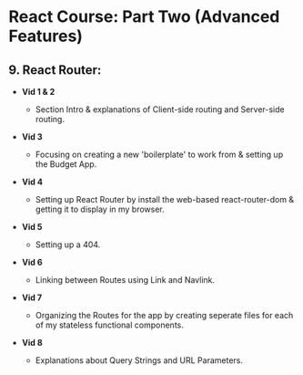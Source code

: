 # React Course: Part Two (Advanced Features)

## 9. React Router:
* **Vid 1 & 2** 
    - Section Intro & explanations of Client-side routing and Server-side routing.

* **Vid 3** 
    - Focusing on creating a new 'boilerplate' to work from & setting up the Budget App.

* **Vid 4**
    - Setting up React Router by install the web-based react-router-dom & getting it to display in my browser.

* **Vid 5** 
    - Setting up a 404.

* **Vid 6** 
    - Linking between Routes using Link and Navlink.

* **Vid 7**
    - Organizing the Routes for the app by creating seperate files for each of my stateless functional components.

* **Vid 8**
    - Explanations about Query Strings and URL Parameters.